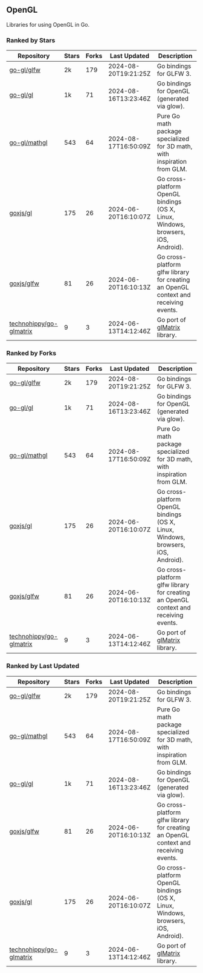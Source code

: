 ## OpenGL

Libraries for using OpenGL in Go.

### Ranked by Stars

| Repository | Stars | Forks | Last Updated | Description | 
|------------|-------|-------|--------------|-------------|
| [go-gl/glfw](https://github.com/go-gl/glfw) | 2k | 179 | 2024-08-20T19:21:25Z |  Go bindings for GLFW 3. |
| [go-gl/gl](https://github.com/go-gl/gl) | 1k | 71 | 2024-08-16T13:23:46Z |  Go bindings for OpenGL (generated via glow). |
| [go-gl/mathgl](https://github.com/go-gl/mathgl) | 543 | 64 | 2024-08-17T16:50:09Z |  Pure Go math package specialized for 3D math, with inspiration from GLM. |
| [goxjs/gl](https://github.com/goxjs/gl) | 175 | 26 | 2024-06-20T16:10:07Z |  Go cross-platform OpenGL bindings (OS X, Linux, Windows, browsers, iOS, Android). |
| [goxjs/glfw](https://github.com/goxjs/glfw) | 81 | 26 | 2024-06-20T16:10:13Z |  Go cross-platform glfw library for creating an OpenGL context and receiving events. |
| [technohippy/go-glmatrix](https://github.com/technohippy/go-glmatrix) | 9 | 3 | 2024-06-13T14:12:46Z |  Go port of [glMatrix](https://glmatrix.net/) library. |

### Ranked by Forks

| Repository | Stars | Forks | Last Updated | Description | 
|------------|-------|-------|--------------|-------------|
| [go-gl/glfw](https://github.com/go-gl/glfw) | 2k | 179 | 2024-08-20T19:21:25Z |  Go bindings for GLFW 3. |
| [go-gl/gl](https://github.com/go-gl/gl) | 1k | 71 | 2024-08-16T13:23:46Z |  Go bindings for OpenGL (generated via glow). |
| [go-gl/mathgl](https://github.com/go-gl/mathgl) | 543 | 64 | 2024-08-17T16:50:09Z |  Pure Go math package specialized for 3D math, with inspiration from GLM. |
| [goxjs/gl](https://github.com/goxjs/gl) | 175 | 26 | 2024-06-20T16:10:07Z |  Go cross-platform OpenGL bindings (OS X, Linux, Windows, browsers, iOS, Android). |
| [goxjs/glfw](https://github.com/goxjs/glfw) | 81 | 26 | 2024-06-20T16:10:13Z |  Go cross-platform glfw library for creating an OpenGL context and receiving events. |
| [technohippy/go-glmatrix](https://github.com/technohippy/go-glmatrix) | 9 | 3 | 2024-06-13T14:12:46Z |  Go port of [glMatrix](https://glmatrix.net/) library. |

### Ranked by Last Updated

| Repository | Stars | Forks | Last Updated | Description | 
|------------|-------|-------|--------------|-------------|
| [go-gl/glfw](https://github.com/go-gl/glfw) | 2k | 179 | 2024-08-20T19:21:25Z |  Go bindings for GLFW 3. |
| [go-gl/mathgl](https://github.com/go-gl/mathgl) | 543 | 64 | 2024-08-17T16:50:09Z |  Pure Go math package specialized for 3D math, with inspiration from GLM. |
| [go-gl/gl](https://github.com/go-gl/gl) | 1k | 71 | 2024-08-16T13:23:46Z |  Go bindings for OpenGL (generated via glow). |
| [goxjs/glfw](https://github.com/goxjs/glfw) | 81 | 26 | 2024-06-20T16:10:13Z |  Go cross-platform glfw library for creating an OpenGL context and receiving events. |
| [goxjs/gl](https://github.com/goxjs/gl) | 175 | 26 | 2024-06-20T16:10:07Z |  Go cross-platform OpenGL bindings (OS X, Linux, Windows, browsers, iOS, Android). |
| [technohippy/go-glmatrix](https://github.com/technohippy/go-glmatrix) | 9 | 3 | 2024-06-13T14:12:46Z |  Go port of [glMatrix](https://glmatrix.net/) library. |

